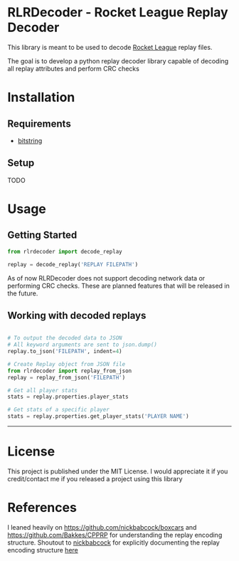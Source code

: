 # RLRDecoder - Rocket League Replay Decoder
This library is meant to be used to decode [Rocket League](https://www.rocketleague.com/) replay files.

The goal is to develop a python replay decoder library capable of decoding all replay attributes and perform CRC checks

# Installation

## Requirements
* [bitstring](https://pypi.python.org/pypi/bitstring)

## Setup
TODO

# Usage

## Getting Started
```python
from rlrdecoder import decode_replay

replay = decode_replay('REPLAY FILEPATH')
```

As of now RLRDecoder does not support decoding network data or performing CRC checks. These are planned features that will be released in the future.

## Working with decoded replays
```python

# To output the decoded data to JSON
# All keyword arguments are sent to json.dump()
replay.to_json('FILEPATH', indent=4)

# Create Replay object from JSON file
from rlrdecoder import replay_from_json
replay = replay_from_json('FILEPATH')

# Get all player stats
stats = replay.properties.player_stats

# Get stats of a specific player
stats = replay.properties.get_player_stats('PLAYER NAME')
```

----

# License
This project is published under the MIT License. I would appreciate it if you
credit/contact me if you released a project using this library

# References
I leaned heavily on https://github.com/nickbabcock/boxcars and https://github.com/Bakkes/CPPRP for understanding the replay encoding structure. 
Shoutout to [nickbabcock](https://github.com/nickbabcock) for explicitly documenting the replay encoding structure [here](https://github.com/nickbabcock/boxcars/blob/master/src/parser.rs)

